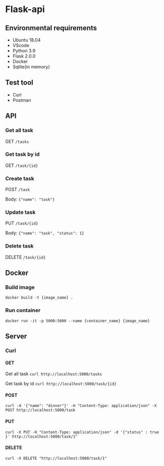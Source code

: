 # Flask-api
## Environmental requirements
* Ubuntu 18.04
* VScode
* Python 3.9
* Flask 2.0.0
* Docker
* Sqlite(in memory)
## Test tool
* Curl
* Postman

## API
### Get all task
GET `/tasks`
### Get task by id
GET `/task/{id}`
### Create task
POST `/task`

Body: `{"name": "task"}`
### Update task
PUT `/task/{id}`

Body: `{"name": "task", "status": 1}`
### Delete task
DELETE `/task/{id}`


## Docker
### Build image
`docker build -t {image_name} .`

### Run container
`docker run -it -p 5000:5000 --name {container_name} {image_name}`

## Server
### Curl
#### GET
Get all task `curl http://localhost:5000/tasks`

Get task by id `curl http://localhost:5000/task/{id}`
#### POST
`curl -d '{"name": "dinner"}' -H "Content-Type: application/json" -X POST http://localhost:5000/task`
#### PUT
`curl -X PUT -H "Content-Type: application/json" -d '{"status" : true }' http://localhost:5000/task/1"`
#### DELETE
`curl -X DELETE "http://localhost:5000/task/1"`
